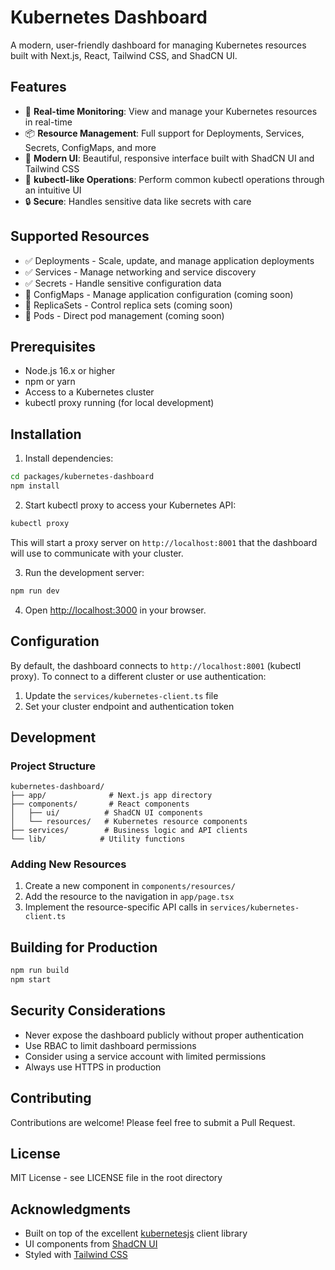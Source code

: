 # Kubernetes Dashboard

A modern, user-friendly dashboard for managing Kubernetes resources built with Next.js, React, Tailwind CSS, and ShadCN UI.

## Features

- 🚀 **Real-time Monitoring**: View and manage your Kubernetes resources in real-time
- 📦 **Resource Management**: Full support for Deployments, Services, Secrets, ConfigMaps, and more
- 🎨 **Modern UI**: Beautiful, responsive interface built with ShadCN UI and Tailwind CSS
- 🔧 **kubectl-like Operations**: Perform common kubectl operations through an intuitive UI
- 🔒 **Secure**: Handles sensitive data like secrets with care

## Supported Resources

- ✅ Deployments - Scale, update, and manage application deployments
- ✅ Services - Manage networking and service discovery
- ✅ Secrets - Handle sensitive configuration data
- 🚧 ConfigMaps - Manage application configuration (coming soon)
- 🚧 ReplicaSets - Control replica sets (coming soon)
- 🚧 Pods - Direct pod management (coming soon)

## Prerequisites

- Node.js 16.x or higher
- npm or yarn
- Access to a Kubernetes cluster
- kubectl proxy running (for local development)

## Installation

1. Install dependencies:
```bash
cd packages/kubernetes-dashboard
npm install
```

2. Start kubectl proxy to access your Kubernetes API:
```bash
kubectl proxy
```

This will start a proxy server on `http://localhost:8001` that the dashboard will use to communicate with your cluster.

3. Run the development server:
```bash
npm run dev
```

4. Open [http://localhost:3000](http://localhost:3000) in your browser.

## Configuration

By default, the dashboard connects to `http://localhost:8001` (kubectl proxy). To connect to a different cluster or use authentication:

1. Update the `services/kubernetes-client.ts` file
2. Set your cluster endpoint and authentication token

## Development

### Project Structure

```
kubernetes-dashboard/
├── app/              # Next.js app directory
├── components/       # React components
│   ├── ui/          # ShadCN UI components
│   └── resources/   # Kubernetes resource components
├── services/        # Business logic and API clients
└── lib/            # Utility functions
```

### Adding New Resources

1. Create a new component in `components/resources/`
2. Add the resource to the navigation in `app/page.tsx`
3. Implement the resource-specific API calls in `services/kubernetes-client.ts`

## Building for Production

```bash
npm run build
npm start
```

## Security Considerations

- Never expose the dashboard publicly without proper authentication
- Use RBAC to limit dashboard permissions
- Consider using a service account with limited permissions
- Always use HTTPS in production

## Contributing

Contributions are welcome! Please feel free to submit a Pull Request.

## License

MIT License - see LICENSE file in the root directory

## Acknowledgments

- Built on top of the excellent [kubernetesjs](https://github.com/hyperweb-io/kubernetesjs) client library
- UI components from [ShadCN UI](https://ui.shadcn.com/)
- Styled with [Tailwind CSS](https://tailwindcss.com/)